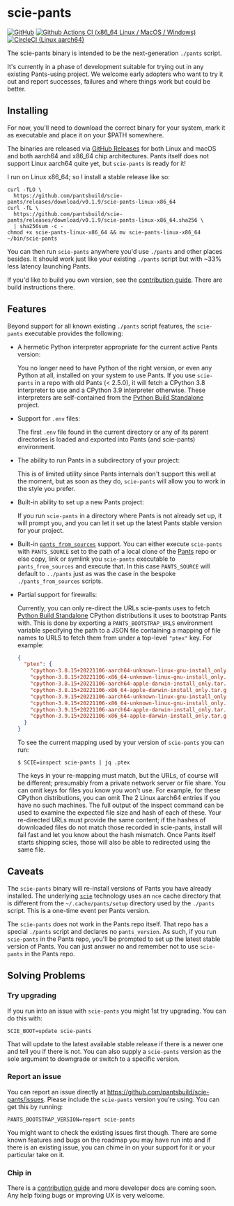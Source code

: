 # scie-pants

[![GitHub](https://img.shields.io/github/license/pantsbuild/scie-pants)](LICENSE)
[![Github Actions CI (x86_64 Linux / MacOS / Windows)](https://github.com/pantsbuild/scie-pants/actions/workflows/ci.yml/badge.svg)](https://github.com/pantsbuild/scie-pants/actions/workflows/ci.yml)
[![CircleCI (Linux aarch64)](https://circleci.com/gh/pantsbuild/scie-pants.svg?style=svg)](https://circleci.com/gh/pantsbuild/scie-pants)

The scie-pants binary is intended to be the next-generation `./pants` script.

It's currently in a phase of development suitable for trying out in any existing Pants-using
project. We welcome early adopters who want to try it out and report successes, failures and where
things work but could be better.

## Installing

For now, you'll need to download the correct binary for your system, mark it as executable and place
it on your $PATH somewhere.

The binaries are released via [GitHub Releases](https://github.com/pantsbuild/scie-pants/releases)
for both Linux and macOS and both aarch64 and x86_64 chip architectures. Pants itself does not
support Linux aarch64 quite yet, but `scie-pants` is ready for it!

I run on Linux x86_64; so I install a stable release like so:
```
curl -fLO \
  https://github.com/pantsbuild/scie-pants/releases/download/v0.1.9/scie-pants-linux-x86_64
curl -fL \
  https://github.com/pantsbuild/scie-pants/releases/download/v0.1.9/scie-pants-linux-x86_64.sha256 \
  | sha256sum -c -
chmod +x scie-pants-linux-x86_64 && mv scie-pants-linux-x86_64 ~/bin/scie-pants
```

You can then run `scie-pants` anywhere you'd use `./pants` and other places besides. It should work
just like your existing `./pants` script but with ~33% less latency launching Pants.

If you'd like to build you own version, see the [contribution guide](CONTRIBUTING.md). There are
build instructions there.

## Features

Beyond support for all known existing `./pants` script features, the `scie-pants` executable
provides the following:

+ A hermetic Python interpreter appropriate for the current active Pants version:

  You no longer need to have Python of the right version, or even any Python at all, installed on
  your system to use Pants. If you use `scie-pants` in a repo with old Pants (< 2.5.0), it will
  fetch a CPython 3.8 interpreter to use and a CPython 3.9 interpreter otherwise. These interpreters
  are self-contained from the [Python Build Standalone](
  https://python-build-standalone.readthedocs.io/en/latest/) project.

+ Support for `.env` files:

  The first `.env` file found in the current directory or any of its parent directories is loaded
  and exported into Pants (and scie-pants) environment.

+ The ability to run Pants in a subdirectory of your project:

  This is of limited utility since Pants internals don't support this well at the moment, but as
  soon as they do, `scie-pants` will allow you to work in the style you prefer.

+ Built-in ability to set up a new Pants project:

  If you run `scie-pants` in a directory where Pants is not already set up, it will prompt you, and
  you can let it set up the latest Pants stable version for your project.

+ Built-in [`pants_from_sources`](
  https://github.com/pantsbuild/example-python/blob/1b38d08821865e3756024950bc000bdbd0161b95/pants_from_sources)
  support. You can either execute `scie-pants` with `PANTS_SOURCE` set to the path of a local clone
  of the [Pants](https://github.com/pantsbuild/pants) repo or else copy, link or symlink you
  `scie-pants` executable to `pants_from_sources` and execute that. In this case `PANTS_SOURCE` will
  default to `../pants` just as was the case in the bespoke `./pants_from_sources` scripts.

+ Partial support for firewalls:

  Currently, you can only re-direct the URLs scie-pants uses to fetch [Python Build Standalone](
  https://python-build-standalone.readthedocs.io/en/latest/) CPython distributions it uses to
  bootstrap Pants with. This is done by exporting a `PANTS_BOOTSTRAP_URLS` environment variable
  specifying the path to a JSON file containing a mapping of file names to URLS to fetch them from
  under a top-level `"ptex"` key. For example:
  ```json
  {
    "ptex": {
      "cpython-3.8.15+20221106-aarch64-unknown-linux-gnu-install_only.tar.gz": "https://github.com/indygreg/python-build-standalone/releases/download/20221106/cpython-3.8.15+20221106-aarch64-unknown-linux-gnu-install_only.tar.gz",
      "cpython-3.8.15+20221106-x86_64-unknown-linux-gnu-install_only.tar.gz": "https://github.com/indygreg/python-build-standalone/releases/download/20221106/cpython-3.8.15+20221106-x86_64-unknown-linux-gnu-install_only.tar.gz",
      "cpython-3.8.15+20221106-aarch64-apple-darwin-install_only.tar.gz": "https://github.com/indygreg/python-build-standalone/releases/download/20221106/cpython-3.8.15+20221106-aarch64-apple-darwin-install_only.tar.gz",
      "cpython-3.8.15+20221106-x86_64-apple-darwin-install_only.tar.gz": "https://github.com/indygreg/python-build-standalone/releases/download/20221106/cpython-3.8.15+20221106-x86_64-apple-darwin-install_only.tar.gz",
      "cpython-3.9.15+20221106-aarch64-unknown-linux-gnu-install_only.tar.gz": "https://github.com/indygreg/python-build-standalone/releases/download/20221106/cpython-3.9.15+20221106-aarch64-unknown-linux-gnu-install_only.tar.gz",
      "cpython-3.9.15+20221106-x86_64-unknown-linux-gnu-install_only.tar.gz": "https://github.com/indygreg/python-build-standalone/releases/download/20221106/cpython-3.9.15+20221106-x86_64-unknown-linux-gnu-install_only.tar.gz",
      "cpython-3.9.15+20221106-aarch64-apple-darwin-install_only.tar.gz": "https://github.com/indygreg/python-build-standalone/releases/download/20221106/cpython-3.9.15+20221106-aarch64-apple-darwin-install_only.tar.gz",
      "cpython-3.9.15+20221106-x86_64-apple-darwin-install_only.tar.gz": "https://github.com/indygreg/python-build-standalone/releases/download/20221106/cpython-3.9.15+20221106-x86_64-apple-darwin-install_only.tar.gz"
    }
  }
  ```
  To see the current mapping used by your version of `scie-pants` you can run:
  ```
  $ SCIE=inspect scie-pants | jq .ptex
  ```
  The keys in your re-mapping must match, but the URLs, of course will be different; presumably from
  a private network server or file share. You can omit keys for files you know you won't use. For
  example, for these CPython distributions, you can omit The 2 Linux aarch64 entries if you have no
  such machines. The full output of the inspect command can be used to examine the expected file
  size and hash of each of these. Your re-directed URLs must provide the same content; if the hashes
  of downloaded files do not match those recorded in scie-pants, install will fail fast and let you
  know about the hash mismatch. Once Pants itself starts shipping scies, those will also be able to
  redirected using the same file.

## Caveats

The `scie-pants` binary will re-install versions of Pants you have already installed. The underlying
[`scie`](https://github.com/a-scie/jump/blob/main/README.md) technology uses an `nce` cache
directory that is different from the `~/.cache/pants/setup` directory used by the `./pants` script.
This is a one-time event per Pants version.

The `scie-pants` does not work in the Pants repo itself. That repo has a special `./pants` script
and declares no `pants_version`. As such, if you run `scie-pants` in the Pants repo, you'll be
prompted to set up the latest stable version of Pants. You can just answer no and remember not to
use `scie-pants` in the Pants repo.

## Solving Problems

### Try upgrading

If you run into an issue with `scie-pants` you might 1st try upgrading. You can do this with:
```
SCIE_BOOT=update scie-pants
```

That will update to the latest available stable release if there is a newer one and tell you if
there is not. You can also supply a `scie-pants` version as the sole argument to downgrade or switch
to a specific version.

### Report an issue

You can report an issue directly at https://github.com/pantsbuild/scie-pants/issues. Please include
the `scie-pants` version you're using. You can get this by running:
```
PANTS_BOOTSTRAP_VERSION=report scie-pants
```

You might want to check the existing issues first though. There are some known features and bugs on
the roadmap you may have run into and if there is an existing issue, you can chime in on your
support for it or your particular take on it.

### Chip in

There is a [contribution guide](CONTRIBUTING.md) and more developer docs are coming soon. Any help
fixing bugs or improving UX is very welcome.
